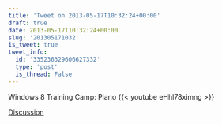 ```yaml
---
title: 'Tweet on 2013-05-17T10:32:24+00:00'
draft: true
date: 2013-05-17T10:32:24+00:00
slug: '201305171032'
is_tweet: true
tweet_info:
  id: '335236329606627332'
  type: 'post'
  is_thread: False
---
```




Windows 8 Training Camp: Piano {{< youtube eHhl78ximng >}}

[Discussion](https://x.com/sytelus/status/335236329606627332)
